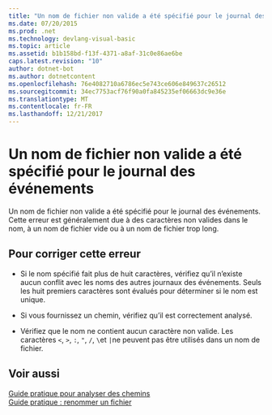 ```yaml
---
title: "Un nom de fichier non valide a été spécifié pour le journal des événements"
ms.date: 07/20/2015
ms.prod: .net
ms.technology: devlang-visual-basic
ms.topic: article
ms.assetid: b1b158bd-f13f-4371-a8af-31c0e86ae6be
caps.latest.revision: "10"
author: dotnet-bot
ms.author: dotnetcontent
ms.openlocfilehash: 76e4082710a6786ec5e743ce606e849637c26512
ms.sourcegitcommit: 34ec7753acf76f90a0fa845235ef06663dc9e36e
ms.translationtype: MT
ms.contentlocale: fr-FR
ms.lasthandoff: 12/21/2017
---
```

# <a name="an-invalid-name-was-specified-for-the-event-log"></a>Un nom de fichier non valide a été spécifié pour le journal des événements
Un nom de fichier non valide a été spécifié pour le journal des événements. Cette erreur est généralement due à des caractères non valides dans le nom, à un nom de fichier vide ou à un nom de fichier trop long.  
  
## <a name="to-correct-this-error"></a>Pour corriger cette erreur  
  
-   Si le nom spécifié fait plus de huit caractères, vérifiez qu’il n’existe aucun conflit avec les noms des autres journaux des événements. Seuls les huit premiers caractères sont évalués pour déterminer si le nom est unique.  
  
-   Si vous fournissez un chemin, vérifiez qu’il est correctement analysé.  
  
-   Vérifiez que le nom ne contient aucun caractère non valide. Les caractères `<`, `>`, `:`, `"`, `/`, `\`et `|`ne peuvent pas être utilisés dans un nom de fichier.  
  
## <a name="see-also"></a>Voir aussi  
 [Guide pratique pour analyser des chemins](../../visual-basic/developing-apps/programming/drives-directories-files/how-to-parse-file-paths.md)  
 [Guide pratique : renommer un fichier](../../visual-basic/developing-apps/programming/drives-directories-files/how-to-rename-a-file.md)  
 
